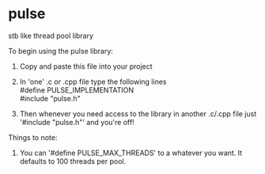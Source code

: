 # pulse
stb like thread pool library

To begin using the pulse library:
 1. Copy and paste this file into your project
 
 2. In 'one' .c or .cpp file type the following lines<br/>
    #define PULSE_IMPLEMENTATION<br/>
    #include "pulse.h"
 
 3. Then whenever you need access to the library in another
    .c/.cpp file just '#include "pulse.h"' and you're off!

Things to note:
 
 1. You can '#define PULSE_MAX_THREADS' to a whatever
    you want. It defaults to 100 threads per pool.
